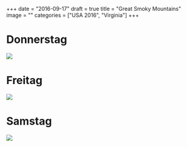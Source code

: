 +++
date = "2016-09-17"
draft = true
title = "Great Smoky Mountains"
image = ""
categories = ["USA 2016", "Virginia"]
+++

# Donnerstag

![](/images/2016-09-15_.jpg)

# Freitag

![](/images/2016-09-16_.jpg)

# Samstag

![](/images/2016-09-17_.jpg)
